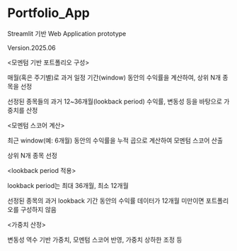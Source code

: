 # Portfolio_App

Streamlit 기반 Web Application prototype

Version.2025.06


<모멘텀 기반 포트폴리오 구성>

매월(혹은 주기별)로 과거 일정 기간(window) 동안의 수익률을 계산하여, 상위 N개 종목을 선정

선정된 종목들의 과거 12~36개월(lookback period) 수익률, 변동성 등을 바탕으로 가중치를 산정


<모멘텀 스코어 계산>

최근 window(예: 6개월) 동안의 수익률을 누적 곱으로 계산하여 모멘텀 스코어 산출

상위 N개 종목 선정


<lookback period 적용>

lookback period는 최대 36개월, 최소 12개월

선정된 종목의 과거 lookback 기간 동안의 수익률 데이터가 12개월 미만이면 포트폴리오를 구성하지 않음


<가중치 산정>

변동성 역수 기반 가중치, 모멘텀 스코어 반영, 가중치 상하한 조정 등

